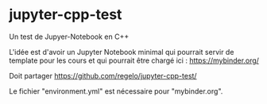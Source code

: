 # jupyter-cpp-test
Un test de Jupyer-Notebook en C++

L'idée est d'avoir un Jupyter Notebook minimal qui pourrait servir de template pour les cours et qui pourrait être chargé ici : https://mybinder.org/

Doit partager https://github.com/regelo/jupyter-cpp-test/

Le fichier "environment.yml" est nécessaire pour "mybinder.org". 
